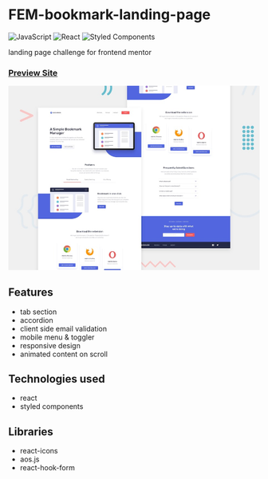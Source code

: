 # FEM-bookmark-landing-page

![JavaScript](https://img.shields.io/badge/javascript-%23323330.svg?style=for-the-badge&logo=javascript&logoColor=%23F7DF1E)
![React](https://img.shields.io/badge/react-%2320232a.svg?style=for-the-badge&logo=react&logoColor=%2361DAFB)
![Styled Components](https://img.shields.io/badge/styled--components-DB7093?style=for-the-badge&logo=styled-components&logoColor=white)

landing page challenge for frontend mentor

### [Preview Site](https://fem-bookmark-landing-page-challenge.netlify.app/)

[1]: ./src/assets/preview.jpg
[2]: https://fem-bookmark-landing-page-challenge.netlify.app/
[![preview site][1]][2]

## Features
- tab section
- accordion
- client side email validation
- mobile menu & toggler
- responsive design
- animated content on scroll

## Technologies used
- react
- styled components

## Libraries
- react-icons
- aos.js
- react-hook-form
